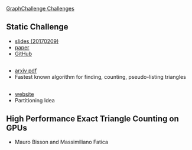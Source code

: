 [GraphChallenge Challenges](https://graphchallenge.mit.edu/challenges)

## Static Challenge

* [slides (20170209)](https://graphchallenge.mit.edu/sites/default/files/documents/SubGraphChallenge-2017-02-09.pdf)
* [paper](https://arxiv.org/abs/1708.06866)
* [GitHub](https://github.com/graphchallenge/GraphChallenge)

## 

* [arxiv pdf](https://arxiv.org/pdf/cs/0609116v1.pdf)
* Fastest known algorithm for finding, counting, pseudo-listing triangles

##

* [website](https://www.andrew.cmu.edu/user/dwise/15418/)
* Partitioning Idea

## High Performance Exact Triangle Counting on GPUs

* Mauro Bisson and Massimiliano Fatica